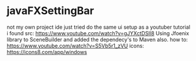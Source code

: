# javaFXSettingBar
not my own project ide just tried do the same ui setup as a youtuber tutorial i found 
src: https://www.youtube.com/watch?v=gJYXctDSIl8
Using Jfoenix library to SceneBuilder and added the dependecy's to Maven also.
how to: https://www.youtube.com/watch?v=S5Vb5r1_zVU
icons: https://icons8.com/app/windows
